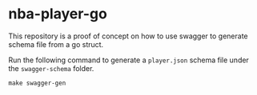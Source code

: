 # nba-player-go

This repository is a proof of concept on how to use swagger to generate schema file from a go struct.

Run the following command to generate a `player.json` schema file under the `swagger-schema` folder.

```
make swagger-gen
```

